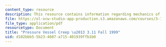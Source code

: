 ```yaml
---
content_type: resource
description: This resource contains information regarding mechanics of materials.
file: https://ol-ocw-studio-app-production.s3.amazonaws.com/courses/3-11-mechanics-of-materials-fall-1999/d102bbb55b234607a715401939ffb1b0_MIT3_11F99_ex211.pdf
file_type: application/pdf
resourcetype: Document
title: "Pressure Vessel Creep \u2013 3.11 Fall 1999"
uid: d102bbb5-5b23-4607-a715-401939ffb1b0
---
```

